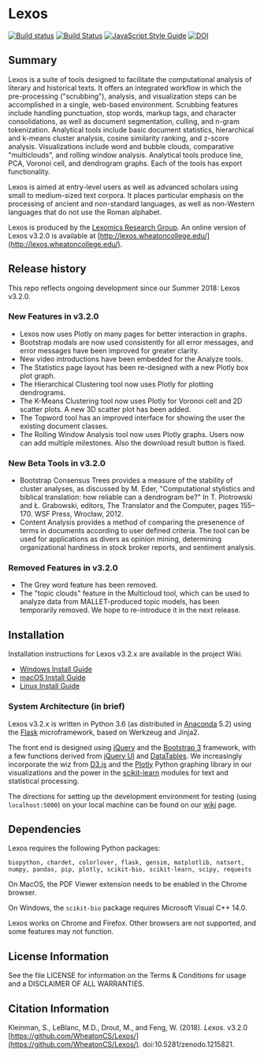 # Lexos

[![Build status](https://ci.appveyor.com/api/projects/status/vqyfuqr15gfqj544/branch/master?svg=true)](https://ci.appveyor.com/project/chantisnake/lexos/branch/master)
[![Build Status](https://travis-ci.com/WheatonCS/Lexos.svg?branch=master)](https://travis-ci.com/WheatonCS/Lexos)
[![JavaScript Style Guide](https://img.shields.io/badge/code_style-standard-brightgreen.svg)](https://standardjs.com)
[![DOI](https://zenodo.org/badge/10040275.svg)](https://zenodo.org/badge/latestdoi/10040275)

## Summary

Lexos is a suite of tools designed to facilitate the computational analysis of literary and historical texts. It offers an integrated workflow in which the pre-processing ("scrubbing"), analysis, and visualization steps can be accomplished in a single, web-based environment. Scrubbing features include handling punctuation, stop words, markup tags, and character consolidations, as well as document segmentation, culling, and n-gram tokenization. Analytical tools include basic document statistics, hierarchical and k-means cluster analysis, cosine similarity ranking, and z-score analysis. Visualizations include word and bubble clouds, comparative "multiclouds", and rolling window analysis. Analytical tools produce line, PCA, Voronoi cell, and dendrogram graphs. Each of the tools has export functionality.

Lexos is aimed at entry-level users as well as advanced scholars using small to medium-sized text corpora. It places particular emphasis on the processing of ancient and non-standard languages, as well as non-Western languages that do not use the Roman alphabet.

Lexos is produced by the [Lexomics Research Group](http://lexomics.wheatoncollege.edu). An online version of Lexos v3.2.0 is available at [http://lexos.wheatoncollege.edu/](http://lexos.wheatoncollege.edu/).

## Release history

This repo reflects ongoing development since our Summer 2018: Lexos v3.2.0.

### New Features in v3.2.0

- Lexos now uses Plotly on many pages for better interaction in graphs.
- Bootstrap modals are now used consistently for all error messages, and error messages have been improved for greater clarity.
- New video introductions have been embedded for the Analyze tools.
- The Statistics page layout has been re-designed with a new Plotly box plot graph.
- The Hierarchical Clustering tool now uses Plotly for plotting dendrograms.
- The K-Means Clustering tool now uses Plotly for Voronoi cell and 2D scatter plots. A new 3D scatter plot has been added.
- The Topword tool has an improved interface for showing the user the existing document classes.
- The Rolling Window Analysis tool now uses Plotly graphs. Users now can add multiple milestones. Also the download result button is fixed.

### New Beta Tools in v3.2.0

- Bootstrap Consensus Trees provides a measure of the stability of cluster analyses, as discussed by M. Eder, "Computational stylistics and biblical translation: how reliable can a dendrogram be?" In T. Piotrowski and Ł. Grabowski, editors, The Translator and the Computer, pages 155–170. WSF Press, Wrocław, 2012.
- Content Analysis provides a method of comparing the presenence of terms in documents according to user defined criteria. The tool can be used for applications as divers as opinion mining, determining organizational hardiness in stock broker reports, and sentiment analysis.

### Removed Features in v3.2.0

- The Grey word feature has been removed.
- The "topic clouds" feature in the Multicloud tool, which can be used to analyze data from MALLET-produced topic models, has been temporarily removed. We hope to re-introduce it in the next release.

## Installation

Installation instructions for Lexos v3.2.x are available in the project Wiki.

- [Windows Install Guide](https://github.com/WheatonCS/Lexos/wiki/Windows-Install-Guide)
- [macOS Install Guide](https://github.com/WheatonCS/Lexos/wiki/macOS-Install-Guide)
- [Linux Install Guide](https://github.com/WheatonCS/Lexos/wiki/Linux-Install-Guide)

### System Architecture (in brief)

Lexos v3.2.x is written in Python 3.6 (as distributed in [Anaconda](https://www.continuum.io/downloads) 5.2) using the
[Flask](http://flask.pocoo.org/) microframework, based on Werkzeug and Jinja2.

The front end is designed using [jQuery](https://jquery.com/) and the [Bootstrap 3](http://getbootstrap.com/) framework, with a few functions derived from [jQuery UI](https://jqueryui.com/) and [DataTables](https://datatables.net/). We increasingly incorporate the wiz from
[D3.js](http://d3js.org/) and the [Plotly](https://plot.ly/python/) Python graphing library in our visualizations and the power in the
[scikit-learn](http://scikit-learn.org/stable/) modules for text and statistical processing.

The directions for setting up the development environment for testing (using `localhost:5000`) on your local machine can be found on our [wiki](https://github.com/WheatonCS/Lexos/wiki) page.

## Dependencies

Lexos requires the following Python packages:

`biopython, chardet, colorlover, flask, gensim, matplotlib, natsort, numpy, pandas, pip, plotly, scikit-bio, scikit-learn, scipy, requests`

On MacOS, the PDF Viewer extension needs to be enabled in the Chrome browser.

On Windows, the `scikit-bio` package requires Microsoft Visual C++ 14.0.

Lexos works on Chrome and Firefox. Other browsers are not supported, and some features may not function.

## License Information

See the file LICENSE for information on the
Terms & Conditions for usage and a DISCLAIMER OF ALL WARRANTIES.

## Citation Information

Kleinman, S., LeBlanc, M.D., Drout, M., and Feng, W. (2018). _Lexos_. v3.2.0 [https://github.com/WheatonCS/Lexos/](https://github.com/WheatonCS/Lexos/).
doi:10.5281/zenodo.1215821.
